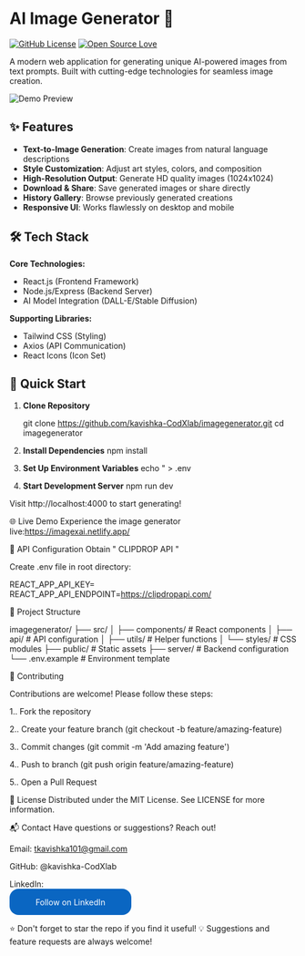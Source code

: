 
# AI Image Generator 🎨

[![GitHub License](https://img.shields.io/badge/license-MIT-blue.svg)](https://opensource.org/licenses/MIT)
[![Open Source Love](https://badges.frapsoft.com/os/v2/open-source.svg?v=103)](https://github.com/kavishka-CodXlab/imagegenerator)

A modern web application for generating unique AI-powered images from text prompts. Built with cutting-edge technologies for seamless image creation.

![Demo Preview](/assets/demo.gif) <!-- Add your demo gif/screenshot path -->

## ✨ Features

- **Text-to-Image Generation**: Create images from natural language descriptions
- **Style Customization**: Adjust art styles, colors, and composition
- **High-Resolution Output**: Generate HD quality images (1024x1024)
- **Download & Share**: Save generated images or share directly
- **History Gallery**: Browse previously generated creations
- **Responsive UI**: Works flawlessly on desktop and mobile

## 🛠 Tech Stack

**Core Technologies:**
- React.js (Frontend Framework)
- Node.js/Express (Backend Server)
- AI Model Integration (DALL-E/Stable Diffusion) <!-- Specify actual API used -->

**Supporting Libraries:**
- Tailwind CSS (Styling)
- Axios (API Communication)
- React Icons (Icon Set)

## 🚀 Quick Start

1. **Clone Repository**
   
   git clone https://github.com/kavishka-CodXlab/imagegenerator.git
   cd imagegenerator

 2. **Install Dependencies**
 npm install

 3. **Set Up Environment Variables**
    echo " > .env

 4. **Start Development Server**
  npm run dev

Visit http://localhost:4000 to start generating!


🌐 Live Demo
Experience the image generator live:https://imagexai.netlify.app/

🔧 API Configuration
Obtain " CLIPDROP API "

Create .env file in root directory:

REACT_APP_API_KEY=
REACT_APP_API_ENDPOINT=https://clipdropapi.com/

📂 Project Structure

imagegenerator/
├── src/
│   ├── components/    # React components
│   ├── api/           # API configuration
│   ├── utils/         # Helper functions
│   └── styles/        # CSS modules
├── public/            # Static assets
├── server/            # Backend configuration
└── .env.example       # Environment template


🤝 Contributing

Contributions are welcome! Please follow these steps:

1.. Fork the repository

2.. Create your feature branch (git checkout -b feature/amazing-feature)

3.. Commit changes (git commit -m 'Add amazing feature')

4.. Push to branch (git push origin feature/amazing-feature)

5.. Open a Pull Request



📄 License
Distributed under the MIT License. See LICENSE for more information.

📬 Contact
Have questions or suggestions? Reach out!

Email: tkavishka101@gmail.com

GitHub: @kavishka-CodXlab

LinkedIn: 
      <style>
        .libutton {
          display: flex;
          flex-direction: column;
          justify-content: center;
          padding: 7px;
          text-align: center;
          outline: none;
          text-decoration: none !important;
          color: #ffffff !important;
          width: 200px;
          height: 32px;
          border-radius: 16px;
          background-color: #0A66C2;
          font-family: "SF Pro Text", Helvetica, sans-serif;
        }
      </style>
<a class="libutton" href="https://www.linkedin.com/comm/mynetwork/discovery-see-all?usecase=PEOPLE_FOLLOWS&followMember=kavishka-thilakarathna-05a575290" target="_blank">Follow on LinkedIn</a>

⭐ Don't forget to star the repo if you find it useful!
💡 Suggestions and feature requests are always welcome!
    


   
